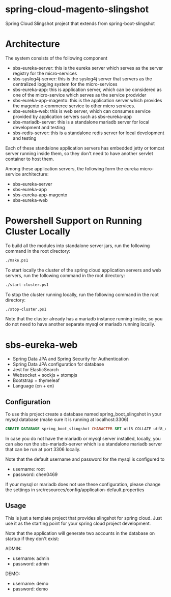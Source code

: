 # spring-cloud-magento-slingshot

Spring Cloud Slingshot project that extends from spring-boot-slingshot

# Architecture

The system consists of the following component

* sbs-eureka-server: this is the eureka server which serves as the server registry for the micro-services
* sbs-syslog4j-server: this is the syslog4j server that servers as the centralized logging system for the micro-services
* sbs-eureka-app: this is application server, which can be considered as one of the micro-service which serves as the service prodvider
* sbs-eureka-app-magento: this is the application server which provides the magento e-commerce service to other micro services.
* sbs-eureka-web: this is web server, which can consumes service provided by application servers such as sbs-eureka-app
* sbs-mariadb-server: this is a standalone mariadb server for local development and testing
* sbs-redis-server: this is a standalone redis server for local development and testing

Each of these standalone application servers has embedded jetty or tomcat server running inside them, so
they don't need to have another servlet container to host them.

Among these application servers, the following form the eureka micro-service architecture:

* sbs-eureka-server
* sbs-eureka-app
* sbs-eureka-app-magento
* sbs-eureka-web

# Powershell Support on Running Cluster Locally

To build all the modules into standalone server jars, run the following command in the root directory:

```bash
./make.ps1
```

To start locally the cluster of the spring cloud application servers and web servers, run the following command in the root 
directory:

```bash
./start-cluster.ps1
```

To stop the cluster running locally, run the following command in the root directory:

```bash
./stop-cluster.ps1
```

Note that the cluster already has a mariadb instance running inside, so you do not need to have another separate mysql or mariadb 
running locally.

# sbs-eureka-web

* Spring Data JPA and Spring Security for Authentication
* Spring Data JPA configuration for database
* Jest for ElasticSearch
* Websocket + sockjs + stompjs
* Bootstrap + thymeleaf
* Language (cn + en)

## Configuration

To use this project create a database named spring_boot_slingshot in your mysql database (make sure it is running at localhost:3306)

```sql
CREATE DATABASE spring_boot_slingshot CHARACTER SET utf8 COLLATE utf8_unicode_ci;
```

In case you do not have the mariadb or mysql server installed, locally, you can also run the sbs-mariadb-server which is a standalone mariadb server 
that can be run at port 3306 locally.

Note that the default username and password for the mysql is configured to 

* username: root
* password: chen0469

If your mysql or mariadb does not use these configuration, please change the settings in src/resources/config/application-default.properties

## Usage

This is just a template project that provides slingshot for spring cloud. Just use it as the starting point for your spring cloud project development.

Note that the application will generate two accounts in the database on startup if they don't exist:

ADMIN:

* username: admin
* password: admin

DEMO:

* username: demo
* password: demo

